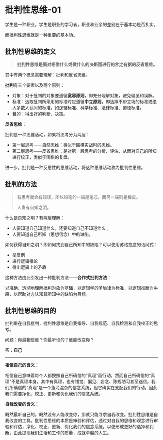 # 批判性思维-01

学生是一种职业，学生是职业的学习者，职业和业余的差别在于基本功是否扎实。

而批判性思维就是一种重要的基本功。

## 批判性思维的定义

> **批判性思维是面对相信什么或做什么的决断而进行的言之有据的反省思维。**

其中有两个概念需要理解：批判和反省思维。

**批判**有三个要素以及两个原则：

- 对象：对于批判的对象要遵循**宽容原则**，即充分理解对象，避免偏见和误解。
- 标准：选取批判所采用的标准时应遵循**中立原则**，即选择不带立场的标准或绝大多数人认同的标准，如逻辑标准、科学标准、法律标准、道德标准。
- 目的：得出好的判断、决策。

**反省思维**：

批判是一种思维活动，如果将思考分为两层：

- 第一层思考——自然思维：类似于围棋实战时的思维。
- 第二层思考——反省思维：是对第一层思考的分析、评估，从而对自己的所知进行校正，类似于围棋的复盘。

进一步，批判是一种反思性的思维活动，将这种思维活动称为批判性思维。

## 批判的方法

> 有思考就会有错误，所以铅笔的一端是笔芯，而另一端则是橡皮。
>
> 人贵有自知之明。

什么是自知之明？有两层理解：

- 人要知道自己知道什么，还要知道自己不知道什么；
- 人要知道自己所知（思想信念）中的缺陷。

如何获得自知之明？即如何找到自己所知中的缺陷？可以使用苏格拉底的诘问式：

- 举反例
- 进行逻辑推论
- 得出逻辑上的矛盾

这种方法由此引发出一种批判方法——**合作式批判方法**：

以准确、透彻地理解批判对象为基础，以逻辑学的矛盾律为标准，以逻辑推断为手段，以帮助对方认知其所知中的缺陷为目标。

## 批判性思维的目的

批判重在自我批判，批判性思维是自我指导、自我规范、自我检测和自我校正的思考。

问题：你最相信谁？你最听谁的？谁能改变你？

答：**自己**

---

**相信自己的含义：**

相信自己意味着每个人都按照自己所确信的“真理”而行动，然而自己所确信的“真理”不是真理本身，其中有真理，也有错觉、偏见、妄念、陈规陋习甚至迷信。我们所确信的“真理”是一个鱼龙混杂的信念系统，但它确实在支配我们的行动。因此我们需要净化、校正、更新和优化我们的信念系统。

**自我改变的含义：**

既然最听自己的，既然没有人能改变你，那就只能寻求自我改变。批判性思维是自我改变的工具。批判性思维的本质是审验和评估，通过对自我的思维和观念进行审验和评估，净化、校正、更新、优化我们的信念系统，以便形成更好的选择和判断，由此提高我们生活和工作的质量，成就卓越的人生。
